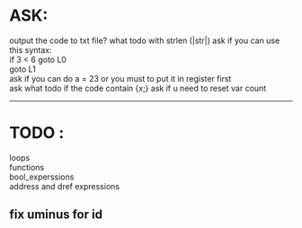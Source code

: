 # ASK:

output the code to txt file?
what todo with strlen (|str|)
ask if you can use this syntax:  
if 3 < 6 goto L0  
goto L1  
ask if you can do a = 23 or you must to put it in register first  
ask what todo if the code contain {x;}
ask if u need to reset var count

---

# TODO :

loops  
functions  
bool_experssions  
address and dref expressions

## fix uminus for id
